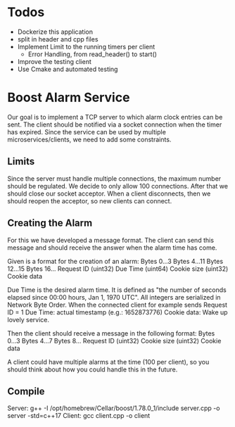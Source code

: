 # Todos
- Dockerize this application
- split in header and cpp files
- Implement Limit to the running timers per client
    - Error Handling, from read_header() to start()
- Improve the testing client
- Use Cmake and automated testing


# Boost Alarm Service
Our goal is to implement a TCP server to which alarm clock entries can be sent. 
The client should be notified via a socket connection when the timer has expired. 
Since the service can be used by multiple microservices/clients, we need to add some constraints.

## Limits
Since the server must handle multiple connections, the maximum number should be regulated. We decide to only allow 100 connections. After that we should close our socket acceptor. When a client disconnects, then we should reopen the acceptor, so new clients can connect.

## Creating the Alarm
For this we have developed a message format. The client can send this message and should receive the answer when the alarm time has come. 

Given is a format for the creation of an alarm:
Bytes 0...3	            Bytes 4...11    	Bytes 12...15   	    Bytes 16...
Request ID (uint32)	    Due Time (uint64)	Cookie size (uint32)	Cookie data

Due Time is the desired alarm time. It is defined as "the number of seconds elapsed since 00:00 hours, Jan 1, 1970 UTC".
All integers are serialized in Network Byte Order.
When the connected client for example sends Request ID = 1 Due Time: actual timestamp (e.g.: 1652873776) Cookie data: Wake up lovely service.

Then the client should receive a message in the following format:
Bytes 0...3	        Bytes 4...7	            Bytes 8...
Request ID (uint32)	Cookie size (uint32)	Cookie data

A client could have multiple alarms at the time (100 per client), so you should think about how you could handle this in the future.


## Compile
Server: g++ -I /opt/homebrew/Cellar/boost/1.78.0_1/include server.cpp -o server -std=c++17 
Client: gcc client.cpp -o client                                                                